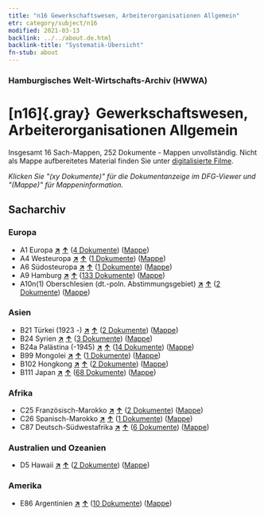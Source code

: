 ```yaml
---
title: "n16 Gewerkschaftswesen, Arbeiterorganisationen Allgemein"
etr: category/subject/n16
modified: 2021-03-13
backlink: ../../about.de.html
backlink-title: "Systematik-Übersicht"
fn-stub: about
---
```


### Hamburgisches Welt-Wirtschafts-Archiv (HWWA)
# [n16]{.gray}&#8201; Gewerkschaftswesen, Arbeiterorganisationen Allgemein&#160; 




Insgesamt 16 Sach-Mappen, 252 Dokumente - Mappen unvollständig.
Nicht als Mappe aufbereitetes Material finden Sie unter [digitalisierte Filme](/film/h1_sh).

_Klicken Sie "(xy Dokumente)" für die Dokumentanzeige im DFG-Viewer und "(Mappe)" für Mappeninformation._

## Sacharchiv




### Europa

- A1 Europa [**&nearr;**](../../../geo/i/140892/about.de.html "Europa (alle Mappen)") [**&uarr;**](../../../geo/about.de.html#A1 "Ländersystematik") (<a href="https://pm20.zbw.eu/dfgview/sh/140892,145239" title="über: Europa : Gewerkschaftswesen, Arbeiterorganisationen Allgemein" target="_blank">4 Dokumente</a>) ([Mappe](../../../../folder/sh/1408xx/140892/1452xx/145239/about.de.html))
- A4 Westeuropa [**&nearr;**](../../../geo/i/140897/about.de.html "Westeuropa (alle Mappen)") [**&uarr;**](../../../geo/about.de.html#A4 "Ländersystematik") (<a href="https://pm20.zbw.eu/dfgview/sh/140897,145239" title="über: Westeuropa : Gewerkschaftswesen, Arbeiterorganisationen Allgemein" target="_blank">1 Dokumente</a>) ([Mappe](../../../../folder/sh/1408xx/140897/1452xx/145239/about.de.html))
- A6 Südosteuropa [**&nearr;**](../../../geo/i/140900/about.de.html "Südosteuropa (alle Mappen)") [**&uarr;**](../../../geo/about.de.html#A6 "Ländersystematik") (<a href="https://pm20.zbw.eu/dfgview/sh/140900,145239" title="über: Südosteuropa : Gewerkschaftswesen, Arbeiterorganisationen Allgemein" target="_blank">1 Dokumente</a>) ([Mappe](../../../../folder/sh/1409xx/140900/1452xx/145239/about.de.html))
- A9 Hamburg [**&nearr;**](../../../geo/i/140905/about.de.html "Hamburg (alle Mappen)") [**&uarr;**](../../../geo/about.de.html#A9 "Ländersystematik") (<a href="https://pm20.zbw.eu/dfgview/sh/140905,145239" title="über: Hamburg : Gewerkschaftswesen, Arbeiterorganisationen Allgemein" target="_blank">133 Dokumente</a>) ([Mappe](../../../../folder/sh/1409xx/140905/1452xx/145239/about.de.html))
- A10n(1) Oberschlesien (dt.-poln. Abstimmungsgebiet) [**&nearr;**](../../../geo/i/140948/about.de.html "Oberschlesien (dt.-poln. Abstimmungsgebiet) (alle Mappen)") [**&uarr;**](../../../geo/about.de.html#A10n(1) "Ländersystematik") (<a href="https://pm20.zbw.eu/dfgview/sh/140948,145239" title="über: Oberschlesien (dt.-poln. Abstimmungsgebiet) : Gewerkschaftswesen, Arbeiterorganisationen Allgemein" target="_blank">2 Dokumente</a>) ([Mappe](../../../../folder/sh/1409xx/140948/1452xx/145239/about.de.html))

### Asien

- B21 Türkei (1923 -) [**&nearr;**](../../../geo/i/141111/about.de.html "Türkei (1923 -) (alle Mappen)") [**&uarr;**](../../../geo/about.de.html#B21 "Ländersystematik") (<a href="https://pm20.zbw.eu/dfgview/sh/141111,145239" title="über: Türkei (1923 -) : Gewerkschaftswesen, Arbeiterorganisationen Allgemein" target="_blank">2 Dokumente</a>) ([Mappe](../../../../folder/sh/1411xx/141111/1452xx/145239/about.de.html))
- B24 Syrien [**&nearr;**](../../../geo/i/141114/about.de.html "Syrien (alle Mappen)") [**&uarr;**](../../../geo/about.de.html#B24 "Ländersystematik") (<a href="https://pm20.zbw.eu/dfgview/sh/141114,145239" title="über: Syrien : Gewerkschaftswesen, Arbeiterorganisationen Allgemein" target="_blank">3 Dokumente</a>) ([Mappe](../../../../folder/sh/1411xx/141114/1452xx/145239/about.de.html))
- B24a Palästina (-1945) [**&nearr;**](../../../geo/i/141115/about.de.html "Palästina (-1945) (alle Mappen)") [**&uarr;**](../../../geo/about.de.html#B24a "Ländersystematik") (<a href="https://pm20.zbw.eu/dfgview/sh/141115,145239" title="über: Palästina (-1945) : Gewerkschaftswesen, Arbeiterorganisationen Allgemein" target="_blank">14 Dokumente</a>) ([Mappe](../../../../folder/sh/1411xx/141115/1452xx/145239/about.de.html))
- B99 Mongolei [**&nearr;**](../../../geo/i/141261/about.de.html "Mongolei (alle Mappen)") [**&uarr;**](../../../geo/about.de.html#B99 "Ländersystematik") (<a href="https://pm20.zbw.eu/dfgview/sh/141261,145239" title="über: Mongolei : Gewerkschaftswesen, Arbeiterorganisationen Allgemein" target="_blank">1 Dokumente</a>) ([Mappe](../../../../folder/sh/1412xx/141261/1452xx/145239/about.de.html))
- B102 Hongkong [**&nearr;**](../../../geo/i/141268/about.de.html "Hongkong (alle Mappen)") [**&uarr;**](../../../geo/about.de.html#B102 "Ländersystematik") (<a href="https://pm20.zbw.eu/dfgview/sh/141268,145239" title="über: Hongkong : Gewerkschaftswesen, Arbeiterorganisationen Allgemein" target="_blank">2 Dokumente</a>) ([Mappe](../../../../folder/sh/1412xx/141268/1452xx/145239/about.de.html))
- B111 Japan [**&nearr;**](../../../geo/i/141272/about.de.html "Japan (alle Mappen)") [**&uarr;**](../../../geo/about.de.html#B111 "Ländersystematik") (<a href="https://pm20.zbw.eu/dfgview/sh/141272,145239" title="über: Japan : Gewerkschaftswesen, Arbeiterorganisationen Allgemein" target="_blank">68 Dokumente</a>) ([Mappe](../../../../folder/sh/1412xx/141272/1452xx/145239/about.de.html))

### Afrika

- C25 Französisch-Marokko [**&nearr;**](../../../geo/i/141358/about.de.html "Französisch-Marokko (alle Mappen)") [**&uarr;**](../../../geo/about.de.html#C25 "Ländersystematik") (<a href="https://pm20.zbw.eu/dfgview/sh/141358,145239" title="über: Französisch-Marokko : Gewerkschaftswesen, Arbeiterorganisationen Allgemein" target="_blank">2 Dokumente</a>) ([Mappe](../../../../folder/sh/1413xx/141358/1452xx/145239/about.de.html))
- C26 Spanisch-Marokko [**&nearr;**](../../../geo/i/141359/about.de.html "Spanisch-Marokko (alle Mappen)") [**&uarr;**](../../../geo/about.de.html#C26 "Ländersystematik") (<a href="https://pm20.zbw.eu/dfgview/sh/141359,145239" title="über: Spanisch-Marokko : Gewerkschaftswesen, Arbeiterorganisationen Allgemein" target="_blank">1 Dokumente</a>) ([Mappe](../../../../folder/sh/1413xx/141359/1452xx/145239/about.de.html))
- C87 Deutsch-Südwestafrika [**&nearr;**](../../../geo/i/141450/about.de.html "Deutsch-Südwestafrika (alle Mappen)") [**&uarr;**](../../../geo/about.de.html#C87 "Ländersystematik") (<a href="https://pm20.zbw.eu/dfgview/sh/141450,145239" title="über: Deutsch-Südwestafrika : Gewerkschaftswesen, Arbeiterorganisationen Allgemein" target="_blank">6 Dokumente</a>) ([Mappe](../../../../folder/sh/1414xx/141450/1452xx/145239/about.de.html))

### Australien und Ozeanien

- D5 Hawaii [**&nearr;**](../../../geo/i/141595/about.de.html "Hawaii (alle Mappen)") [**&uarr;**](../../../geo/about.de.html#D5 "Ländersystematik") (<a href="https://pm20.zbw.eu/dfgview/sh/141595,145239" title="über: Hawaii : Gewerkschaftswesen, Arbeiterorganisationen Allgemein" target="_blank">2 Dokumente</a>) ([Mappe](../../../../folder/sh/1415xx/141595/1452xx/145239/about.de.html))

### Amerika

- E86 Argentinien [**&nearr;**](../../../geo/i/141692/about.de.html "Argentinien (alle Mappen)") [**&uarr;**](../../../geo/about.de.html#E86 "Ländersystematik") (<a href="https://pm20.zbw.eu/dfgview/sh/141692,145239" title="über: Argentinien : Gewerkschaftswesen, Arbeiterorganisationen Allgemein" target="_blank">10 Dokumente</a>) ([Mappe](../../../../folder/sh/1416xx/141692/1452xx/145239/about.de.html))


